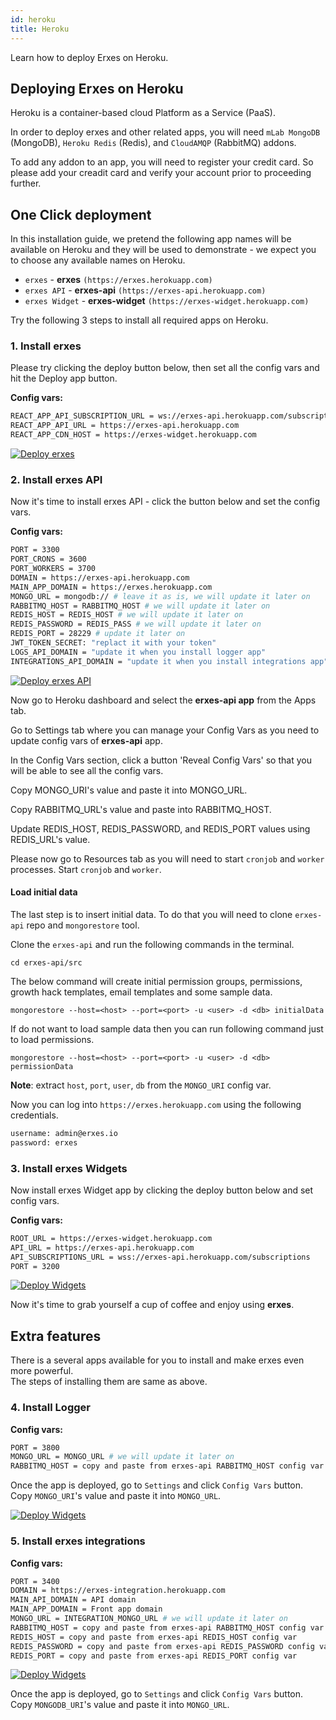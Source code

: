 ```yaml
---
id: heroku
title: Heroku
---
```


Learn how to deploy Erxes on Heroku.

## Deploying Erxes on Heroku

Heroku is a container-based cloud Platform as a Service (PaaS).

In order to deploy erxes and other related apps, you will need `mLab MongoDB` (MongoDB), `Heroku Redis` (Redis), and `CloudAMQP` (RabbitMQ) addons.

To add any addon to an app, you will need to register your credit card. So please add your creadit card and verify your account prior to proceeding further.

## One Click deployment

In this installation guide, we pretend the following app names will be available on Heroku and they will be used to demonstrate - we expect you to choose any available names on Heroku.

- `erxes` - **erxes** `(https://erxes.herokuapp.com)`
- `erxes API` - **erxes-api** `(https://erxes-api.herokuapp.com)`
- `erxes Widget` - **erxes-widget** `(https://erxes-widget.herokuapp.com)`

Try the following 3 steps to install all required apps on Heroku.

### 1. Install erxes

Please try clicking the deploy button below, then set all the config vars and hit the Deploy app button.

**Config vars:**

```sh
REACT_APP_API_SUBSCRIPTION_URL = ws://erxes-api.herokuapp.com/subscriptions
REACT_APP_API_URL = https://erxes-api.herokuapp.com
REACT_APP_CDN_HOST = https://erxes-widget.herokuapp.com
```

[![Deploy erxes](https://www.herokucdn.com/deploy/button.svg#heroku "Deploy erxes")](https://heroku.com/deploy?template=https://github.com/erxes/erxes/tree/develop)

### 2. Install erxes API

Now it's time to install erxes API - click the button below and set the config vars.

**Config vars:**

```sh
PORT = 3300
PORT_CRONS = 3600
PORT_WORKERS = 3700
DOMAIN = https://erxes-api.herokuapp.com
MAIN_APP_DOMAIN = https://erxes.herokuapp.com
MONGO_URL = mongodb:// # leave it as is, we will update it later on
RABBITMQ_HOST = RABBITMQ_HOST # we will update it later on
REDIS_HOST = REDIS_HOST # we will update it later on
REDIS_PASSWORD = REDIS_PASS # we will update it later on
REDIS_PORT = 28229 # update it later on
JWT_TOKEN_SECRET: "replact it with your token"
LOGS_API_DOMAIN = "update it when you install logger app"
INTEGRATIONS_API_DOMAIN = "update it when you install integrations app"
```

[![Deploy erxes API](https://www.herokucdn.com/deploy/button.svg#heroku "Deploy erxes API")](https://heroku.com/deploy?template=https://github.com/erxes/erxes-api/tree/develop)

Now go to Heroku dashboard and select the **erxes-api app** from the Apps tab.

Go to Settings tab where you can manage your Config Vars as you need to update config vars of **erxes-api** app.

In the Config Vars section, click a button 'Reveal Config Vars' so that you will be able to see all the config vars.

Copy MONGO_URI's value and paste it into MONGO_URL.

Copy RABBITMQ_URL's value and paste into RABBITMQ_HOST.

Update REDIS_HOST, REDIS_PASSWORD, and REDIS_PORT values using REDIS_URL's value.

Please now go to Resources tab as you will need to start `cronjob` and `worker` processes.
Start `cronjob` and `worker`.

#### Load initial data

The last step is to insert initial data. To do that you will need to clone `erxes-api` repo and `mongorestore` tool.

Clone the `erxes-api` and run the following commands in the terminal.

`cd erxes-api/src`

The below command will create initial permission groups, permissions, growth hack templates, email templates and some sample data.

`mongorestore --host=<host> --port=<port> -u <user> -d <db> initialData`

If do not want to load sample data then you can run following command just to load permissions.

`mongorestore --host=<host> --port=<port> -u <user> -d <db> permissionData`

**Note**: extract `host`, `port`, `user`, `db` from the `MONGO_URI` config var.

Now you can log into `https://erxes.herokuapp.com` using the following credentials.

```sh
username: admin@erxes.io
password: erxes
```

### 3. Install erxes Widgets

Now install erxes Widget app by clicking the deploy button below and set config vars.

**Config vars:**

```sh
ROOT_URL = https://erxes-widget.herokuapp.com
API_URL = https://erxes-api.herokuapp.com
API_SUBSCRIPTIONS_URL = wss://erxes-api.herokuapp.com/subscriptions
PORT = 3200
```

[![Deploy Widgets](https://www.herokucdn.com/deploy/button.svg#heroku "Deploy erxes Widgets")](https://heroku.com/deploy?template=https://github.com/batnasan/erxes-widgets-heroku-button)

Now it's time to grab yourself a cup of coffee and enjoy using **erxes**.

## Extra features

There is a several apps available for you to install and make erxes even more powerful.  
The steps of installing them are same as above.

### 4. Install Logger

**Config vars:**

```sh
PORT = 3800
MONGO_URL = MONGO_URL # we will update it later on
RABBITMQ_HOST = copy and paste from erxes-api RABBITMQ_HOST config var
```

Once the app is deployed, go to `Settings` and click `Config Vars` button.  
Copy `MONGO_URI`'s value and paste it into `MONGO_URL`.

[![Deploy Widgets](https://www.herokucdn.com/deploy/button.svg#heroku "Deploy erxes integrations")](https://heroku.com/deploy?template=https://github.com/batnasan/erxes-logger-heroku-button)

### 5. Install erxes integrations

**Config vars:**

```sh
PORT = 3400
DOMAIN = https://erxes-integration.herokuapp.com
MAIN_API_DOMAIN = API domain
MAIN_APP_DOMAIN = Front app domain
MONGO_URL = INTEGRATION_MONGO_URL # we will update it later on
RABBITMQ_HOST = copy and paste from erxes-api RABBITMQ_HOST config var
REDIS_HOST = copy and paste from erxes-api REDIS_HOST config var
REDIS_PASSWORD = copy and paste from erxes-api REDIS_PASSWORD config var
REDIS_PORT = copy and paste from erxes-api REDIS_PORT config var
```

[![Deploy Widgets](https://www.herokucdn.com/deploy/button.svg#heroku "Deploy erxes integrations")](https://heroku.com/deploy?template=https://github.com/erxes/erxes-integrations/tree/develop)

Once the app is deployed, go to `Settings` and click `Config Vars` button.  
Copy `MONGODB_URI`'s value and paste it into `MONGO_URL`.
